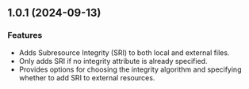 ## 1.0.1 (2024-09-13)

### Features

- Adds Subresource Integrity (SRI) to both local and external files.
- Only adds SRI if no integrity attribute is already specified.
- Provides options for choosing the integrity algorithm and specifying whether to add SRI to external resources.